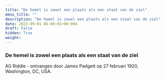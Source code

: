 ```yaml
---
title: "De hemel is zowel een plaats als een staat van de ziel"
menu_title: ""
description: "De hemel is zowel een plaats als een staat van de ziel"
date: 2023-09-01 06:00:01+00:994
draft: False
hidden: True
weight:
---
```

### De hemel is zowel een plaats als een staat van de ziel

AG Riddle - ontvangen door James Padgett op 27 februari 1920, Washington, DC, USA.
